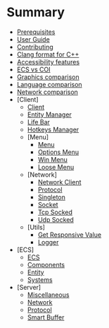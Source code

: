 # Summary

- [Prerequisites](../../README.md)
- [User Guide](./UserGuide.md)
- [Contributing](./contributing.md)
- [Clang format for C++](./clang-format.md)
- [Accessibility features](./accessibility.md)
- [ECS vs COI](./ecs-coi-comparison.md)
- [Graphics comparison](./graphics-comparison.md)
- [Language comparison](./language-comparison.md)
- [Network comparison](./network-comparison.md)
- [Client]
    - [Client](./client/client.md)
    - [Entity Manager](./client/entityManager.md)
    - [Life Bar](./client/health/lifeBar.md)
    - [Hotkeys Manager](./client/hotkey/HotkeysManager.md)
    - [Menu]
        - [Menu](./client/menu/menu.md)
        - [Options Menu](./client/menu/optionMenu.md)
        - [Win Menu](./client/menu/winMenu.md)
        - [Loose Menu](./client/menu/loseMenu.md)
    - [Network]
        - [Network Client](./client/network/networkClient.md)
        - [Protocol](./client/network/protocol.md)
        - [Singleton](./client/network/singleton.md)
        - [Socket](./client/network/socket.md)
        - [Tcp Socked](./client/network/tcpSocket.md)
        - [Udp Socked](./client/network/udpSocket.md)
    - [Utils]
        - [Get Responsive Value](./client/utils/getResponsiveValue.md)
        - [Logger](./client/utils/logger.md)
- [ECS]
    - [ECS](./ecs/ecs.md)
    - [Components](./ecs/components.md)
    - [Entity](./ecs/entity.md)
    - [Systems](./ecs/entity.md)
- [Server]
    - [Miscellaneous](./server/misc.md)
    - [Network](./server/network.md)
    - [Protocol](./server/protocol.md)
    - [Smart Buffer](./server/smartbuffer.md)
